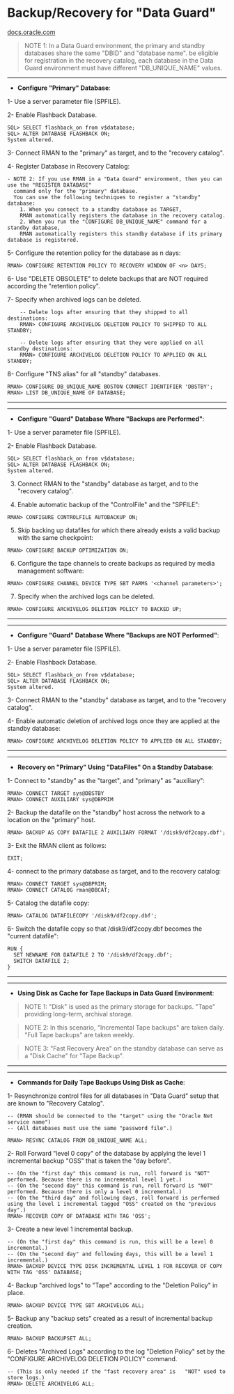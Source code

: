# Backup/Recovery for "Data Guard"

[docs.oracle.com](https://docs.oracle.com/cd/E18283_01/server.112/e17022/rman.htm#SBYDB04700) 

> NOTE 1: In a Data Guard environment, the primary and standby databases share the same "DBID" and "database name". 
> be eligible for registration in the recovery catalog, each database in the Data Guard environment must 
> have different "DB_UNIQUE_NAME" values.

------------------------------------------------
- **Configure "Primary" Database**:

1- Use a server parameter file (SPFILE).

2- Enable Flashback Database.
```
SQL> SELECT flashback_on from v$database;
SQL> ALTER DATABASE FLASHBACK ON;
System altered.
```

3- Connect RMAN to the "primary" as target, and to the "recovery catalog".

4- Register Database in Recovery Catalog:
```
- NOTE 2: If you use RMAN in a "Data Guard" environment, then you can use the "REGISTER DATABASE" 
  command only for the "primary" database. 
  You can use the following techniques to register a "standby" database: 
	1. When you connect to a standby database as TARGET, 
	RMAN automatically registers the database in the recovery catalog. 
	2. When you run the "CONFIGURE DB_UNIQUE_NAME" command for a standby database, 
	RMAN automatically registers this standby database if its primary database is registered. 
```

5- Configure the retention policy for the database as n days:
```
RMAN> CONFIGURE RETENTION POLICY TO RECOVERY WINDOW OF <n> DAYS;
```

6- Use "DELETE OBSOLETE" to delete backups that are NOT required according the "retention policy".

7- Specify when archived logs can be deleted. 
```
	-- Delete logs after ensuring that they shipped to all destinations:
	RMAN> CONFIGURE ARCHIVELOG DELETION POLICY TO SHIPPED TO ALL STANDBY;
  
	-- Delete logs after ensuring that they were applied on all standby destinations:
	RMAN> CONFIGURE ARCHIVELOG DELETION POLICY TO APPLIED ON ALL STANDBY;
```

8- Configure "TNS alias" for all "standby" databases.
```
RMAN> CONFIGURE DB_UNIQUE_NAME BOSTON CONNECT IDENTIFIER 'DBSTBY';
RMAN> LIST DB_UNIQUE_NAME OF DATABASE;
```

------------------------------------------------
------------------------------------------------
- **Configure "Guard" Database Where "Backups are Performed"**:

1- Use a server parameter file (SPFILE).

2- Enable Flashback Database.
```
SQL> SELECT flashback_on from v$database;
SQL> ALTER DATABASE FLASHBACK ON;
System altered.
```

3. Connect RMAN to the "standby" database as target, and to the "recovery catalog".

4. Enable automatic backup of the "ControlFile" and the "SPFILE":
```
RMAN> CONFIGURE CONTROLFILE AUTOBACKUP ON;
```

5. Skip backing up datafiles for which there already exists a valid backup with the same checkpoint:
```
RMAN> CONFIGURE BACKUP OPTIMIZATION ON;
```

6. Configure the tape channels to create backups as required by media management software:
```
RMAN> CONFIGURE CHANNEL DEVICE TYPE SBT PARMS '<channel parameters>';
```

7. Specify when the archived logs can be deleted.
```
RMAN> CONFIGURE ARCHIVELOG DELETION POLICY TO BACKED UP;
```

------------------------------------------------
------------------------------------------------
- **Configure "Guard" Database Where "Backups are NOT Performed"**:

1- Use a server parameter file (SPFILE).

2- Enable Flashback Database.
```
SQL> SELECT flashback_on from v$database;
SQL> ALTER DATABASE FLASHBACK ON;
System altered.
```

3- Connect RMAN to the "standby" database as target, and to the "recovery catalog".

4- Enable automatic deletion of archived logs once they are applied at the standby database:
```
RMAN> CONFIGURE ARCHIVELOG DELETION POLICY TO APPLIED ON ALL STANDBY;
```

------------------------------------------------
------------------------------------------------
- **Recovery on "Primary" Using "DataFiles" On a Standby Database**:

1- Connect to "standby" as the "target", and "primary" as "auxiliary":
```
RMAN> CONNECT TARGET sys@DBSTBY
RMAN> CONNECT AUXILIARY sys@DBPRIM
```

2- Backup the datafile on the "standby" host across the network to a location on the "primary" host.
```
RMAN> BACKUP AS COPY DATAFILE 2 AUXILIARY FORMAT '/disk9/df2copy.dbf';
```

3- Exit the RMAN client as follows:
```
EXIT;
```

4- connect to the primary database as target, and to the recovery catalog:
```
RMAN> CONNECT TARGET sys@DBPRIM;
RMAN> CONNECT CATALOG rman@DBCAT;
```

5- Catalog the datafile copy:
```
RMAN> CATALOG DATAFILECOPY '/disk9/df2copy.dbf';
```

6- Switch the datafile copy so that /disk9/df2copy.dbf becomes the "current datafile":
```
RUN {
  SET NEWNAME FOR DATAFILE 2 TO '/disk9/df2copy.dbf';
  SWITCH DATAFILE 2;
}
```


------------------------------------------------
------------------------------------------------
- **Using Disk as Cache for Tape Backups in Data Guard Environment**:

> NOTE 1: "Disk" is used as the primary storage for backups. 
> "Tape" providing long-term, archival storage. 

> NOTE 2: In this scenario, "Incremental Tape backups" are taken daily. 
> "Full Tape backups" are taken weekly.

> NOTE 3: "Fast Recovery Area" on the standby database can serve as a "Disk Cache" for "Tape Backup". 

------------------------------------------------
------------------------------------------------
- **Commands for Daily Tape Backups Using Disk as Cache**:

1- Resynchronize control files for all databases in "Data Guard" setup that are known to "Recovery Catalog".
```
-- (RMAN should be connected to the "target" using the "Oracle Net service name")
-- (All databases must use the same "password file".)

RMAN> RESYNC CATALOG FROM DB_UNIQUE_NAME ALL;
```

2- Roll Forward "level 0 copy" of the database by applying the level 1 incremental backup "OSS" that is taken the "day before".
```
-- (On the "first day" this command is run, roll forward is "NOT" performed. Because there is no incremental level 1 yet.)
-- (On the "second day" this command is run, roll forward is "NOT" performed. Because there is only a level 0 incremental.)
-- (On the "third day" and following days, roll forward is performed using the level 1 incremental tagged "OSS" created on the "previous day".)
RMAN> RECOVER COPY OF DATABASE WITH TAG 'OSS';
```

3- Create a new level 1 incremental backup. 
```
-- (On the "first day" this command is run, this will be a level 0 incremental.) 
-- (On the "second day" and following days, this will be a level 1 incremental.)
RMAN> BACKUP DEVICE TYPE DISK INCREMENTAL LEVEL 1 FOR RECOVER OF COPY WITH TAG 'OSS' DATABASE;
```

4- Backup "archived logs" to "Tape" according to the "Deletion Policy" in place.
```
RMAN> BACKUP DEVICE TYPE SBT ARCHIVELOG ALL;
```

5- Backup any "backup sets" created as a result of incremental backup creation.
```
RMAN> BACKUP BACKUPSET ALL;
```

6- Deletes "Archived Logs" according to the log "Deletion Policy" set by the "CONFIGURE ARCHIVELOG DELETION POLICY" command.
```
-- (This is only needed if the "fast recovery area" is   "NOT" used to store logs.)
RMAN> DELETE ARCHIVELOG ALL;

```
